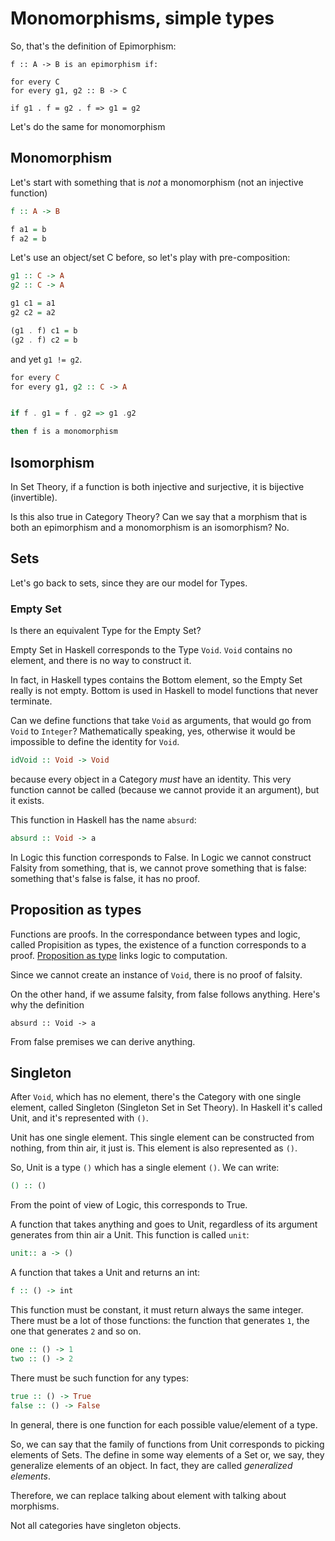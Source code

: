 Monomorphisms, simple types
===========================

So, that's the definition of Epimorphism:

```haskel
f :: A -> B is an epimorphism if:

for every C
for every g1, g2 :: B -> C

if g1 . f = g2 . f => g1 = g2
```

Let's do the same for monomorphism

## Monomorphism
Let's start with something that is *not* a monomorphism (not an injective function)

```haskell
f :: A -> B

f a1 = b
f a2 = b
```

Let's use an object/set C before, so let's play with pre-composition:

```haskell
g1 :: C -> A
g2 :: C -> A

g1 c1 = a1
g2 c2 = a2

(g1 . f) c1 = b
(g2 . f) c2 = b
```

and yet `g1 != g2`.

```haskell
for every C
for every g1, g2 :: C -> A


if f . g1 = f . g2 => g1 .g2

then f is a monomorphism
```

## Isomorphism
In Set Theory, if a function is both injective and surjective, it is bijective (invertible).

Is this also true in Category Theory? Can we say that a morphism that is both an epimorphism and a monomorphism is an isomorphism? No.



## Sets
Let's go back to sets, since they are our model for Types.

### Empty Set
Is there an equivalent Type for the Empty Set?

Empty Set in Haskell corresponds to the Type `Void`. `Void` contains no element, and there is no way to construct it.

In fact, in Haskell types contains the Bottom element, so the Empty Set really is not empty. Bottom is used in Haskell to model functions that never terminate.

Can we define functions that take `Void` as arguments, that would go from `Void` to `Integer`? Mathematically speaking, yes, otherwise it would be impossible to define the identity for `Void`.


```haskell
idVoid :: Void -> Void
```

because every object in a Category *must* have an identity. This very function cannot be called (because we cannot provide it an argument), but it exists.

This function in Haskell has the name `absurd`:

```haskell
absurd :: Void -> a
```

In Logic this function corresponds to False. In Logic we cannot construct Falsity from something, that is, we cannot prove something that is false: something that's false is false, it has no proof.

## Proposition as types
Functions are proofs. In the correspondance between types and logic, called Propisition as types, the existence of a function corresponds to a proof. [Proposition as type](https://homepages.inf.ed.ac.uk/wadler/papers/propositions-as-types/propositions-as-types.pdf) links logic to computation. 

Since we cannot create an instance of `Void`, there is no proof of falsity.
 
On the other hand, if we assume falsity, from false follows anything. Here's why the definition 


```haskel
absurd :: Void -> a
```

From false premises we can derive anything.


## Singleton
After `Void`, which has no element, there's the Category with one single element, called Singleton (Singleton Set in Set Theory). In Haskell it's called Unit, and it's represented with `()`.

Unit has one single element. This single element can be constructed from nothing, from thin air, it just is. This element is also represented as `()`.

So, Unit is a type `()` which has a single element `()`. We can write:

```haskell
() :: ()
```

From the point of view of Logic, this corresponds to True. 

A function that takes anything and goes to Unit, regardless of its argument generates from thin air a Unit. This function is called `unit`:

```haskell
unit:: a -> ()
```

A function that takes a Unit and returns an int:

```haskell
f :: () -> int
```

This function must be constant, it must return always the same integer. There must be a lot of those functions: the function that generates `1`, the one that generates `2` and so on.

```haskell
one :: () -> 1
two :: () -> 2
```

There must be such function for any types:


```haskell
true :: () -> True
false :: () -> False
```

In general, there is one function for each possible value/element of a type.

So, we can say that the family of functions from Unit corresponds to picking elements of Sets. The define in some way elements of a Set or, we say, they generalize elements of an object. In fact, they are called *generalized elements*.

Therefore, we can replace talking about element with talking about morphisms.

Not all categories have singleton objects.
